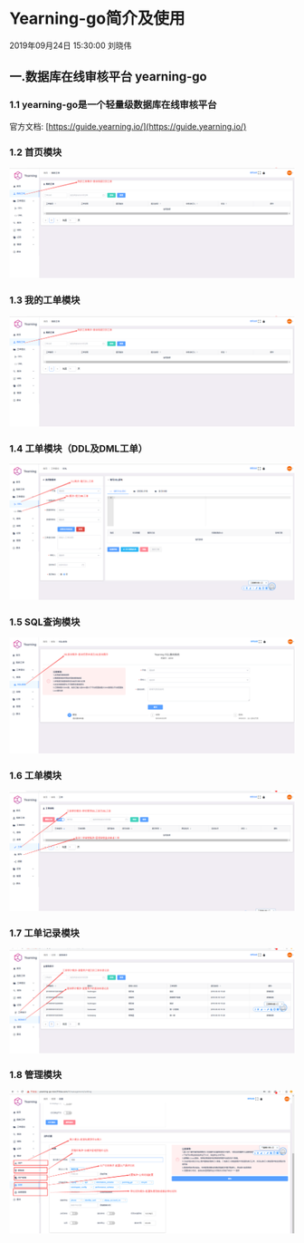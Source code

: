 # Yearning-go简介及使用

2019年09月24日 15:30:00 刘晓伟

## 一.数据库在线审核平台 yearning-go

### 1.1 yearning-go是一个轻量级数据库在线审核平台

官方文档: [https://guide.yearning.io/](https://guide.yearning.io/)

### 1.2 首页模块

![](../../.gitbook/assets/6%20%282%29.png)

### 1.3 我的工单模块

![](../../.gitbook/assets/6%20%282%29.png)

### 1.4 工单模块（DDL及DML工单）

![](../../.gitbook/assets/5%20%284%29.png)

### 1.5 SQL查询模块

![](../../.gitbook/assets/4%20%284%29.png)

### 1.6 工单模块

![](../../.gitbook/assets/3%20%284%29.png)

### 1.7 工单记录模块

![](../../.gitbook/assets/2%20%285%29.png)

### 1.8 管理模块

![](../../.gitbook/assets/1%20%285%29.png)

